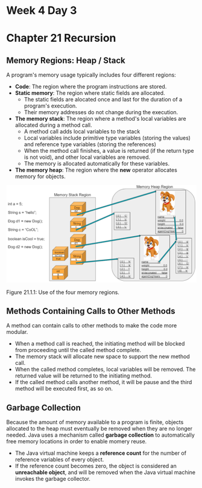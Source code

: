 # Week 4 Day 3
# Chapter 21 Recursion

## Memory Regions: Heap / Stack

A program's memory usage typically includes four different regions:
- **Code**: The region where the program instructions are stored.
- **Static memory**: The region where static fields are allocated. 
  - The static fields are alocated once and last for the duration of a program's execution.
  - Their memory addresses do not change during the execution.
- **The memory stack**: The region where a method's local variables are allocated during a method call.
  - A method call adds local variables to the stack
  - Local variables include primitive type variables (storing the values) and reference type variables (storing the references)
  - When the method call finishes, a value is returned (if the return type is not void), and other local variables are removed.
  - The memory is allocated automatically for these variables.
- **The memory heap**: The region where the **new** operator allocates memory for objects.

<img src="https://github.com/ch00226855/CMP168Summer2021/raw/main/images/chp15_01_stackheap.png" width="600">

Figure 21.1.1: Use of the four memory regions.

## Methods Containing Calls to Other Methods
A method can contain calls to other methods to make the code more modular.
- When a method call is reached, the initiating method will be blocked from proceeding until the called method complete.
- The memory stack will allocate new space to support the new method call.
- When the called method completes, local variables will be removed. The returned value will be returned to the initiating method.
- If the called method calls another method, it will be pause and the third method will be executed first, as so on.

## Garbage Collection
Because the amount of memory available to a program is finite, objects allocated to the heap must eventually be removed when they are no longer needed. Java uses a mechanism called **garbage collection** to automatically free memory locations in order to enable momery reuse.
- The Java virtual machine keeps a **reference count** for the number of reference variables of every object. 
- If the reference count becomes zero, the object is considered an **unreachable object**, and will be removed when the Java virtual machine invokes the garbage collector.